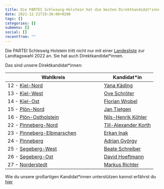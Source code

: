 ```yaml
---
title: Die PARTEI Schleswig-Holstein hat die besten Direktkandidat*innen!
date: 2021-12-21T19:30:00+0200
tags: []
categories: []
submenu: []
social: []
recentfrom: ""
---
```

Die PARTEI Schleswig Holstein tritt nicht nur mit einer [Landesliste](https://die-partei.sh/sh/landesliste_ltw22/) zur Landtagswahl 2022 an. Sie hat auch Direktkandidat\*innen.

Das sind unsere Direktkandidat\*innen:

<style>
table th:first-of-type {
    min-width: 300px;
}
</style>

| Wahlkreis                                                    | Kandidat*in          |
| ------------------------------------------------------------ | -------------------- |
| 12 - [Kiel-Nord](https://de.wikipedia.org/wiki/Landtagswahlkreis_Kiel-Nord)     | [Yana Käding](https://die-partei.sh/ki/ltw22/Anlage-7-LWK12.pdf) |
| 13 - [Kiel-West](https://de.wikipedia.org/wiki/Landtagswahlkreis_Kiel-West)     | [Ove Schröter](https://die-partei.sh/ki/ltw22/Anlage-7-LWK13.pdf) |
| 14 - [Kiel-Ost](https://de.wikipedia.org/wiki/Landtagswahlkreis_Kiel-Ost)     | [Florian Wrobel](https://die-partei.sh/ki/ltw22/Anlage-7-LWK14.pdf) |
| 15 - [Plön-Nord](https://de.wikipedia.org/wiki/Landtagswahlkreis_Plön-Nord)     | [Jan Tietgen](https://die-partei.sh/plo/ltw22/Anlage-7-LWK15.pdf) |
| 16 - [Plön-Ostholstein](https://de.wikipedia.org/wiki/Landtagswahlkreis_Plön-Ostholstein)     | [Nils-Henrik Köhler](https://die-partei.sh/plo/ltw22/Anlage-7-LWK16.pdf) |
| 22 - [Pinneberg-Nord](https://de.wikipedia.org/wiki/Landtagswahlkreis_Pinneberg-Nord)     | [Till-Alexander Korth](https://die-partei.sh/pi/ltw22/Anlage-7-LWK22.pdf) |
| 23 - [Pinneberg-Elbmarschen](https://de.wikipedia.org/wiki/Landtagswahlkreis_Pinneberg-Elbmarschen)   | [Erkan Inak](https://die-partei.sh/pi/ltw22/Anlage-7-LWK23.pdf) |
| 24 - [Pinneberg](https://de.wikipedia.org/wiki/Landtagswahlkreis_Pinneberg)     | [Adrian György](https://die-partei.sh/pi/ltw22/Anlage-7-LWK24.pdf) |
| 25 - [Segeberg-West](https://de.wikipedia.org/wiki/Landtagswahlkreis_Segeberg-West)     | [Beate Schreiber](https://die-partei.sh/se/ltw22/LTW22-Die_PARTEI_25.pdf) |
| 26 - [Segeberg-Ost](https://de.wikipedia.org/wiki/Landtagswahlkreis_Segeberg-Ost)     | [David Hoeftmann](https://die-partei.sh/se/ltw22/LTW22-Die_PARTEI_26.pdf) |
| 27 - [Norderstedt](https://de.wikipedia.org/wiki/Landtagswahlkreis_Norderstedt)     | [Markus Richter](https://die-partei.sh/se/ltw22/LTW22-Die_PARTEI_27.pdf) |



Wie du unsere großartigen Kandidat*innen unterstützen kannst erfährst du [hier](https://die-partei.sh/sh/unterschriften_ltw22/)

